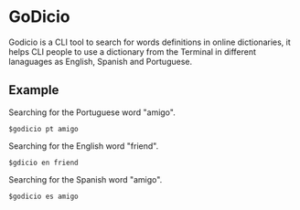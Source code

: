 # GoDicio

Godicio is a CLI tool to search for words definitions in online dictionaries, it helps CLI people to use a dictionary from the Terminal in different lanaguages as English, Spanish and Portuguese.
	
## Example
	
Searching for the Portuguese word "amigo".

```
$godicio pt amigo
```

Searching for the English word "friend".

```
$gdicio en friend
```

Searching for the Spanish word "amigo".

```
$godicio es amigo
```

